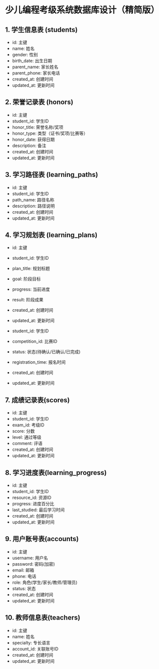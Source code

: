 # 少儿编程考级系统数据库设计（精简版）

## 1. 学生信息表 (students)
- id: 主键
- name: 姓名
- gender: 性别
- birth_date: 出生日期
- parent_name: 家长姓名
- parent_phone: 家长电话
- created_at: 创建时间
- updated_at: 更新时间

## 2. 荣誉记录表 (honors)
- id: 主键
- student_id: 学生ID
- honor_title: 荣誉名称/奖项
- honor_type: 类型（证书/奖项/比赛等）
- honor_date: 获得日期
- description: 备注
- created_at: 创建时间
- updated_at: 更新时间

## 3. 学习路径表 (learning_paths)
- id: 主键
- student_id: 学生ID
- path_name: 路径名称
- description: 路径说明
- created_at: 创建时间
- updated_at: 更新时间

## 4. 学习规划表 (learning_plans)
- id: 主键
- student_id: 学生ID
- plan_title: 规划标题
- goal: 阶段目标
- progress: 当前进度
- result: 阶段成果
- created_at: 创建时间
- updated_at: 更新时间

- student_id: 学生ID
- competition_id: 比赛ID
- status: 状态(待确认/已确认/已完成)
- registration_time: 报名时间
- created_at: 创建时间
- updated_at: 更新时间

## 7. 成绩记录表(scores)
- id: 主键
- student_id: 学生ID
- exam_id: 考级ID
- score: 分数
- level: 通过等级
- comment: 评语
- created_at: 创建时间
- updated_at: 更新时间

## 8. 学习进度表(learning_progress)
- id: 主键
- student_id: 学生ID
- resource_id: 资源ID
- progress: 进度百分比
- last_studied: 最后学习时间
- created_at: 创建时间
- updated_at: 更新时间

## 9. 用户账号表(accounts)
- id: 主键
- username: 用户名
- password: 密码(加密)
- email: 邮箱
- phone: 电话
- role: 角色(学生/家长/教师/管理员)
- status: 状态
- created_at: 创建时间
- updated_at: 更新时间

## 10. 教师信息表(teachers)
- id: 主键
- name: 姓名
- specialty: 专长语言
- account_id: 关联账号ID
- created_at: 创建时间
- updated_at: 更新时间